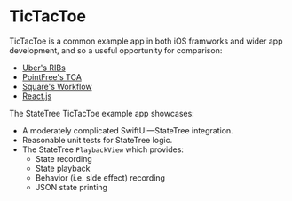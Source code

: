 # TicTacToe

TicTacToe is a common example app in both iOS framworks and wider app development,
and so a useful opportunity for comparison:
* [Uber's RIBs](https://github.com/uber/RIBs/tree/27d8eba3fc93ec350b1736d620977e95752d44df/ios/tutorials/tutorial4)
* [PointFree's TCA](https://github.com/pointfreeco/swift-composable-architecture/tree/c432a76b5bde896ac6427c446b573ac487776379/Examples/TicTacToe)
* [Square's Workflow](https://github.com/square/workflow-swift/tree/edb6f1767495f27970b0d2d0e94c064f8f4c630b/Samples/TicTacToe)
* [React.js](https://react.dev/learn/tutorial-tic-tac-toe)

The StateTree TicTacToe example app showcases:
* A moderately complicated SwiftUI—StateTree integration.
* Reasonable unit tests for StateTree logic.
* The StateTree `PlaybackView` which provides:
  - State recording
  - State playback
  - Behavior (i.e. side effect) recording
  - JSON state printing

